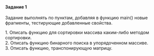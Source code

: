 <h4>Задание 1</h4>
<p>Задание выполнять по пунктам, добавляя в функцию main() новые фрагменты, тестирующие
добавленные свойства.
<p>1. Описать функцию для сортировки массива каким-либо методом сортировки.
<br>2. Описать функцию бинарного поиска в упорядоченном массиве.
<br>3. Описать функцию, транспонирующую матрицу.

